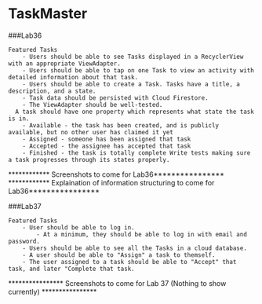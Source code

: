 # TaskMaster

###Lab36

    Featured Tasks
        - Users should be able to see Tasks displayed in a RecyclerView with an appropriate ViewAdapter.
        - Users should be able to tap on one Task to view an activity with detailed information about that task.
        - Users should be able to create a Task. Tasks have a title, a description, and a state.
        - Task data should be persisted with Cloud Firestore.
        - The ViewAdapter should be well-tested.
      A task should have one property which represents what state the task is in.
        - Available - the task has been created, and is publicly available, but no other user has claimed it yet
        - Assigned - someone has been assigned that task
        - Accepted - the assignee has accepted that task
        - Finished - the task is totally complete Write tests making sure a task progresses through its states properly.
            
************ Screenshots to come for Lab36****************
************ Explaination of information structuring to come for Lab36****************

        
###Lab37

    Featured Tasks
        - User should be able to log in.
            - At a minimum, they should be able to log in with email and password.
        - Users should be able to see all the Tasks in a cloud database.
        - A user should be able to "Assign" a task to themself.
        - The user assigned to a task should be able to "Accept" that task, and later "Complete that task.
        
**************** Screenshots to come for Lab 37 (Nothing to show currently) ****************

